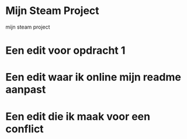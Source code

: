 # Mijn Steam Project
mijn steam project

# Een edit voor opdracht 1

# Een edit waar ik online mijn readme aanpast

# Een edit die ik maak voor een conflict
